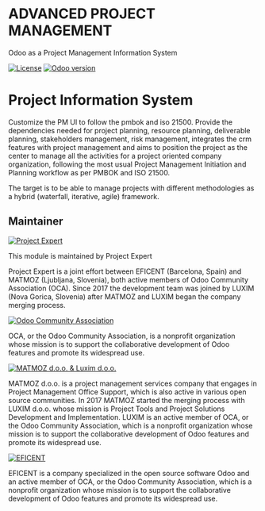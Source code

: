 # ADVANCED PROJECT MANAGEMENT
Odoo as a Project Management Information System

[![License](https://img.shields.io/badge/licence-AGPL--3-blue.svg)](http://www.gnu.org/licenses/agpl-3.0-standalone.html)
[![Odoo version](https://img.shields.io/badge/Odoo-10.0-brightgreen.svg?style=flat-square)]()

Project Information System
==========================

Customize the PM UI to follow the pmbok and iso 21500. Provide the 
dependencies needed for project planning, resource planning, deliverable 
planning, stakeholders management, risk management, integrates the crm 
features with project management and aims to position the project as the 
center to manage all the activities for a project oriented company 
organization, following the most usual Project Management Initiation and 
Planning workflow as per PMBOK and ISO 21500.

The target is to be able to manage projects with different methodologies
as a hybrid (waterfall, iterative, agile) framework.

Maintainer
----------

[![Project Expert](https://www.luxim.si/wp-content/uploads/2017/12/pexpert_alt.png)](http://project.expert)

This module is maintained by Project Expert

Project Expert is a joint effort between EFICENT (Barcelona, Spain) and MATMOZ
(Ljubljana, Slovenia), both active members of Odoo Community Association (OCA).
Since 2017 the development team was joined by LUXIM (Nova Gorica, Slovenia)
after MATMOZ and LUXIM began the company merging process.

[![Odoo Community Association](https://www.luxim.si/wp-content/uploads/2017/12/odoo_oca_128.png)](http://odoo-community.org)

OCA, or the Odoo Community Association, is a nonprofit organization whose
mission is to support the collaborative development of Odoo features and
promote its widespread use.

[![MATMOZ d.o.o. & Luxim d.o.o.](https://www.luxim.si/wp-content/uploads/2017/12/matmozluxim.png)](https://www.luxim.si)

MATMOZ d.o.o. is a project management services company that engages in Project
Management Office Support, which is also active in various open source
communities. In 2017 MATMOZ started the merging process with LUXIM d.o.o. 
whose mission is Project Tools and Project Solutions Development and 
Implementation. LUXIM is an active member of OCA, or the Odoo Community 
Association, which is a nonprofit organization whose mission is to support 
the collaborative development of Odoo features and promote its widespread use.

[![EFICENT](https://avatars0.githubusercontent.com/u/7718403?s=200&v=4)](https://www.eficent.com)

EFICENT is a company specialized in the open source software Odoo and an
active member of OCA, or the Odoo Community Association, which is a nonprofit
organization whose mission is to support the collaborative development of Odoo
features and promote its widespread use.
